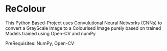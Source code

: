 # ReColour
This Python Based-Project uses Convulutional Neural Networks (CNNs) to convert a GrayScale Image to a Colourised Image purely based on trained Models trained using Open-CV and numPy

PreRequisites:
NumPy, Open-CV
